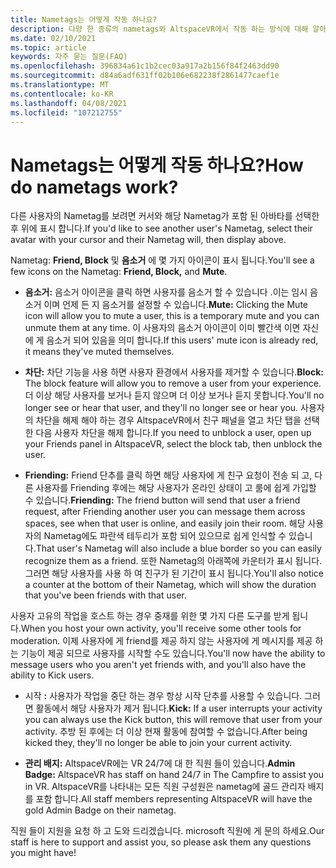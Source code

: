 ```yaml
---
title: Nametags는 어떻게 작동 하나요?
description: 다양 한 종류의 nametags와 AltspaceVR에서 작동 하는 방식에 대해 알아봅니다.
ms.date: 02/10/2021
ms.topic: article
keywords: 자주 묻는 질문(FAQ)
ms.openlocfilehash: 396834a61c1b2cec03a917a2b156f84f2463dd90
ms.sourcegitcommit: d84a6adf631ff02b106e682238f2861477caef1e
ms.translationtype: MT
ms.contentlocale: ko-KR
ms.lasthandoff: 04/08/2021
ms.locfileid: "107212755"
---
```

# <a name="how-do-nametags-work"></a><span data-ttu-id="778a0-104">Nametags는 어떻게 작동 하나요?</span><span class="sxs-lookup"><span data-stu-id="778a0-104">How do nametags work?</span></span>

<span data-ttu-id="778a0-105">다른 사용자의 Nametag를 보려면 커서와 해당 Nametag가 포함 된 아바타를 선택한 후 위에 표시 합니다.</span><span class="sxs-lookup"><span data-stu-id="778a0-105">If you'd like to see another user's Nametag, select their avatar with your cursor and their Nametag will, then display above.</span></span>

<span data-ttu-id="778a0-106">Nametag: **Friend, Block** 및 **음소거** 에 몇 가지 아이콘이 표시 됩니다.</span><span class="sxs-lookup"><span data-stu-id="778a0-106">You'll see a few icons on the Nametag: **Friend, Block,** and **Mute**.</span></span>

* <span data-ttu-id="778a0-107">**음소거:** 음소거 아이콘을 클릭 하면 사용자를 음소거 할 수 있습니다 .이는 임시 음소거 이며 언제 든 지 음소거를 설정할 수 있습니다.</span><span class="sxs-lookup"><span data-stu-id="778a0-107">**Mute:** Clicking the Mute icon will allow you to mute a user, this is a temporary mute and you can unmute them at any time.</span></span> <span data-ttu-id="778a0-108">이 사용자의 음소거 아이콘이 이미 빨간색 이면 자신에 게 음소거 되어 있음을 의미 합니다.</span><span class="sxs-lookup"><span data-stu-id="778a0-108">If this users' mute icon is already red, it means they've muted themselves.</span></span>

* <span data-ttu-id="778a0-109">**차단:** 차단 기능을 사용 하면 사용자 환경에서 사용자를 제거할 수 있습니다.</span><span class="sxs-lookup"><span data-stu-id="778a0-109">**Block:** The block feature will allow you to remove a user from your experience.</span></span> <span data-ttu-id="778a0-110">더 이상 해당 사용자를 보거나 듣지 않으며 더 이상 보거나 듣지 못합니다.</span><span class="sxs-lookup"><span data-stu-id="778a0-110">You'll no longer see or hear that user, and they'll no longer see or hear you.</span></span> <span data-ttu-id="778a0-111">사용자의 차단을 해제 해야 하는 경우 AltspaceVR에서 친구 패널을 열고 차단 탭을 선택한 다음 사용자 차단을 해제 합니다.</span><span class="sxs-lookup"><span data-stu-id="778a0-111">If you need to unblock a user, open up your Friends panel in AltspaceVR, select the block tab, then unblock the user.</span></span>

* <span data-ttu-id="778a0-112">**Friending:** Friend 단추를 클릭 하면 해당 사용자에 게 친구 요청이 전송 되 고, 다른 사용자를 Friending 후에는 해당 사용자가 온라인 상태이 고 룸에 쉽게 가입할 수 있습니다.</span><span class="sxs-lookup"><span data-stu-id="778a0-112">**Friending:** The friend button will send that user a friend request, after Friending another user you can message them across spaces, see when that user is online, and easily join their room.</span></span> <span data-ttu-id="778a0-113">해당 사용자의 Nametag에도 파란색 테두리가 포함 되어 있으므로 쉽게 인식할 수 있습니다.</span><span class="sxs-lookup"><span data-stu-id="778a0-113">That user's Nametag will also include a blue border so you can easily recognize them as a friend.</span></span> <span data-ttu-id="778a0-114">또한 Nametag의 아래쪽에 카운터가 표시 됩니다. 그러면 해당 사용자를 사용 하 여 친구가 된 기간이 표시 됩니다.</span><span class="sxs-lookup"><span data-stu-id="778a0-114">You'll also notice a counter at the bottom of their Nametag, which will show the duration that you've been friends with that user.</span></span>

<span data-ttu-id="778a0-115">사용자 고유의 작업을 호스트 하는 경우 중재를 위한 몇 가지 다른 도구를 받게 됩니다.</span><span class="sxs-lookup"><span data-stu-id="778a0-115">When you host your own activity, you'll receive some other tools for moderation.</span></span> <span data-ttu-id="778a0-116">이제 사용자에 게 friend를 제공 하지 않는 사용자에 게 메시지를 제공 하는 기능이 제공 되므로 사용자를 시작할 수도 있습니다.</span><span class="sxs-lookup"><span data-stu-id="778a0-116">You'll now have the ability to message users who you aren't yet friends with, and you'll also have the ability to Kick users.</span></span>

* <span data-ttu-id="778a0-117">시작 **:** 사용자가 작업을 중단 하는 경우 항상 시작 단추를 사용할 수 있습니다. 그러면 활동에서 해당 사용자가 제거 됩니다.</span><span class="sxs-lookup"><span data-stu-id="778a0-117">**Kick:** If a user interrupts your activity you can always use the Kick button, this will remove that user from your activity.</span></span> <span data-ttu-id="778a0-118">추방 된 후에는 더 이상 현재 활동에 참여할 수 없습니다.</span><span class="sxs-lookup"><span data-stu-id="778a0-118">After being kicked they, they'll no longer be able to join your current activity.</span></span> 

* <span data-ttu-id="778a0-119">**관리 배지:** AltspaceVR에는 VR 24/7에 대 한 직원 들이 있습니다.</span><span class="sxs-lookup"><span data-stu-id="778a0-119">**Admin Badge:** AltspaceVR has staff on hand 24/7 in The Campfire to assist you in VR.</span></span> <span data-ttu-id="778a0-120">AltspaceVR를 나타내는 모든 직원 구성원은 nametag에 골드 관리자 배지를 포함 합니다.</span><span class="sxs-lookup"><span data-stu-id="778a0-120">All staff members representing AltspaceVR will have the gold Admin Badge on their nametag.</span></span>

<span data-ttu-id="778a0-121">직원 들이 지원을 요청 하 고 도와 드리겠습니다. microsoft 직원에 게 문의 하세요.</span><span class="sxs-lookup"><span data-stu-id="778a0-121">Our staff is here to support and assist you, so please ask them any questions you might have!</span></span> 